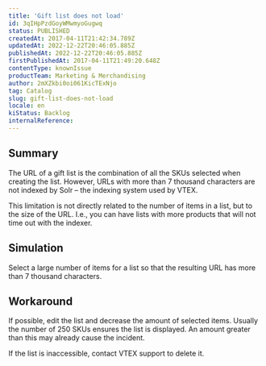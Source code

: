 ```yaml
---
title: 'Gift list does not load'
id: 3qIHpPzdGoyWMwmyoGugwq
status: PUBLISHED
createdAt: 2017-04-11T21:42:34.789Z
updatedAt: 2022-12-22T20:46:05.885Z
publishedAt: 2022-12-22T20:46:05.885Z
firstPublishedAt: 2017-04-11T21:49:20.648Z
contentType: knownIssue
productTeam: Marketing & Merchandising
author: 2mXZkbi0oi061KicTExNjo
tag: Catalog
slug: gift-list-does-not-load
locale: en
kiStatus: Backlog
internalReference: 
---
```


## Summary

The URL of a gift list is the combination of all the SKUs selected when creating the list. However, URLs with more than 7 thousand characters are not indexed by Solr – the indexing system used by VTEX.

This limitation is not directly related to the number of items in a list, but to the size of the URL. I.e., you can have lists with more products that will not time out with the indexer.

## Simulation

Select a large number of items for a list so that the resulting URL has more than 7 thousand characters.

## Workaround

If possible, edit the list and decrease the amount of selected items. Usually the number of 250 SKUs ensures the list is displayed. An amount greater than this may already cause the incident.

If the list is inaccessible, contact VTEX support to delete it.

